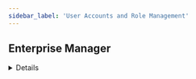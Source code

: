 ```yaml
---
sidebar_label: 'User Accounts and Role Management'
---
```


## Enterprise Manager

<details>

#### SMA LDAP Monitor

* SMA LDAP Monitor allows integration of network security for User Accounts with automatic logins to OpCon
* SMA LDAP Monitor checks the LDAP server to sync Active Directory Groups with OpCon Users
  * Can exist in Active Directory or OpenLDAP
    * SMA LDAP Monitor does not currently support Organizational Units in Active Directory
    * Organizational Unit users must be placed in a Group to be found and synced
  * OpCon Administrator can define the LDAP Group name and default OpCon Role

* SMA LDAP Monitor is an optional component that must be configured in the ```SMAServMan.ini``` file
* Program name is ```SMALDAPMon.exe``` 
* Managed by the SMA Service Manager
* Configuration file is ```SMALDAPMon.ini``` 
* Resides in the ```<Configuration Directory>\SAM\folder```
* Further specifications for LDAP Setup can be found in User Help

#### User Accounts

* User Accounts are Individual sign-ons and are required for access to OpCon 
* Once authenticated, User Account inherits Privileges through **Roles**

* Required fields:
  * User Login ID (Name)
  * Full User Name
  * At least one assigned Role
* E-mail Address
  * This is required for Email Escalation (to be covered later in this Unit)
  * If the field is not editable, the SMTP connection information is not configured within OpCon

||
|---|
|![](../static/imgbasic/3301.png)|

#### Roles

Roles are used to maintain Privileges for multiple User Accounts  

* Roles are assigned to User Accounts
* The User (Administrator) must be in the ```ocadm``` Role or a member of a Role with All Function Privileges or All Administrative Functions to manage Roles and User Accounts
* Privileges are granted by the Administrator to a specific Role
  * Inherit Privileges check boxes:
    * **If marked**: Role will automatically include Privileges granted for all items including all new items
    * **If not marked**: Role will only include specific Privileges granted

||
|---|
|![](../static/imgbasic/3302.png)|

</details>